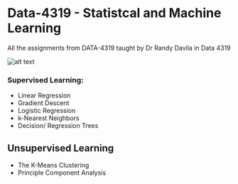 # Data-4319 - Statistcal and Machine Learning
 All the assignments from DATA-4319 taught by Dr Randy Davila in Data 4319
 
 ![alt text](https://mitsloan.mit.edu/sites/default/files/styles/article_header/public/2021-04/machine-learning_2.jpg?h=865425c3&itok=AJPWyQXS)

### Supervised Learning:

- Linear Regression
- Gradient Descent
- Logistic Regression
- k-Nearest Neighbors
- Decision/ Regression Trees

## Unsupervised Learning 
- The K-Means Clustering 
- Principle Component Analysis

